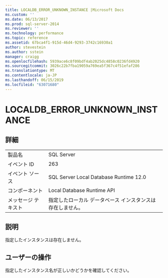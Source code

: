 ```yaml
---
title: LOCALDB_ERROR_UNKNOWN_INSTANCE |Microsoft Docs
ms.custom: ''
ms.date: 06/13/2017
ms.prod: sql-server-2014
ms.reviewer: ''
ms.technology: performance
ms.topic: reference
ms.assetid: 67bca4f1-915d-46d4-9293-3742c16930a1
author: stevestein
ms.author: sstein
manager: craigg
ms.openlocfilehash: 5939ace6c8f09bdf4ab2025dc4858c0236fd4920
ms.sourcegitcommit: 3026c22b7fba19059a769ea5f367c4f51efaf286
ms.translationtype: MT
ms.contentlocale: ja-JP
ms.lasthandoff: 06/15/2019
ms.locfileid: "63071680"
---
```

# <a name="localdberrorunknowninstance"></a>LOCALDB_ERROR_UNKNOWN_INSTANCE
    
## <a name="details"></a>詳細  
  
|||  
|-|-|  
|製品名|SQL Server|  
|イベント ID|263|  
|イベント ソース|SQL Server Local Database Runtime 12.0|  
|コンポーネント|Local Database Runtime API|  
|メッセージ テキスト|指定したローカル データベース インスタンスは存在しません。|  
  
## <a name="explanation"></a>説明  
 指定したインスタンスは存在しません。  
  
## <a name="user-action"></a>ユーザーの操作  
 指定したインスタンス名が正しいかどうかを確認してください。  
  
  
